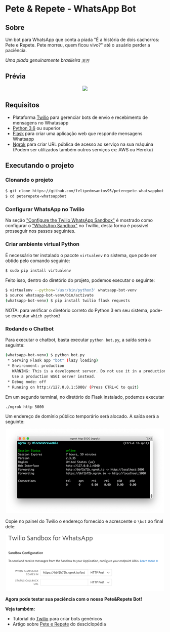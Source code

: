 # Pete & Repete - WhatsApp Bot

## Sobre

Um bot para WhatsApp que conta a piada "É a história de dois cachorros: Pete e Repete. Pete morreu, quem ficou vivo?" até o usuário perder a paciência.

<i>Uma piada genuinamente brasileira 🇧🇷</i>


## Prévia

<p align="center">
  <img src="https://github.com/felipedmsantos95/peterepete-whatsappbot/blob/master/img/peterepete.gif"/>
</p>

## Requisitos

-   Plataforma [Twilio](https://www.twilio.com/) para gerenciar bots de envio e recebimento de mensagens no Whatasapp
-   [Python 3.6](https://www.python.org/) ou superior
-   [Flask](https://palletsprojects.com/p/flask/) para criar uma aplicação web que responde mensagens Whatsapp
-   [Ngrok](https://ngrok.com/) para criar URL pública de acesso ao serviço na sua máquina (Podem ser utilizados também outros serviços ex: AWS ou Heroku)

## Executando o projeto

### Clonando o projeto

```bash
$ git clone https://github.com/felipedmsantos95/peterepete-whatsappbot
$ cd peterepete-whatsappbot
```

### Configurar WhatsApp no Twilio

Na seção ["Configure the Twilio WhatsApp Sandbox"](https://www.twilio.com/blog/build-a-whatsapp-chatbot-with-python-flask-and-twilio) é mostrado como configurar o ["WhatsApp Sandbox"](https://www.twilio.com/console/sms/whatsapp/learn) no Twillio, desta forma é possível prosseguir nos passos seguintes.

### Criar ambiente virtual Python

É necessário ter instalado o pacote `virtualenv` no sistema, que pode ser obtido pelo comando seguinte:

```bash
$ sudo pip install virtualenv
```
Feito isso, dentro do diretório do projeto, podemos executar o seguinte: 

```bash
$ virtualenv --python='/usr/bin/python3' whatsapp-bot-venv
$ source whatsapp-bot-venv/bin/activate
(whatsapp-bot-venv) $ pip install twilio flask requests
```
NOTA: para verificar o diretório correto do Python 3 em seu sistema, pode-se executar `which python3`

### Rodando o Chatbot

Para executar o chatbot, basta executar `python bot.py`, a saída será a seguinte:

```bash
(whatsapp-bot-venv) $ python bot.py
 * Serving Flask app "bot" (lazy loading)
 * Environment: production
   WARNING: This is a development server. Do not use it in a production deployment.
   Use a production WSGI server instead.
 * Debug mode: off
 * Running on http://127.0.0.1:5000/ (Press CTRL+C to quit)
```

Em um segundo terminal, no diretório do Flask instalado, podemos executar

```bash
./ngrok http 5000
```

Um endereço de domínio público temporário será alocado. A saída será a seguinte:

<p align="center">
  <img src="https://github.com/felipedmsantos95/peterepete-whatsappbot/blob/master/img/flask.png"/>
</p>

Copie no painel do Twilio o endereço fornecido e acrescente o `\bot` ao final dele:

<p align="center">
  <img src="https://github.com/felipedmsantos95/peterepete-whatsappbot/blob/master/img/twilio_url.png"/>
</p>

**Agora pode testar sua paciência com o nosso Pete&Repete Bot!**


**Veja também:**

- Tutorial do [Twilio](https://www.twilio.com/blog/build-a-whatsapp-chatbot-with-python-flask-and-twilio) para criar bots genéricos
- Artigo sobre [Pete e Repete](https://desciclopedia.org/wiki/Pete_e_Repete) do desciclopédia
